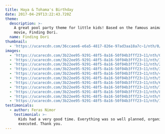 ```yaml
---
title: Haya & Tohama's Birthday
date: 2017-04-29T13:22:43.720Z
theme:
  description: >-
    A great pool party theme for little kids! Based on the famous animated
    movie, Finding Dori.
  name: Finding Dori
thumbnail:
  - 'https://ucarecdn.com/36ccaee6-e6a5-4817-826e-97ad3aa18a7c~1/nth/0/'
images:
  - 'https://ucarecdn.com/3b22ee95-9291-48f5-8a16-50f04b3fff23~11/nth/0/'
  - 'https://ucarecdn.com/3b22ee95-9291-48f5-8a16-50f04b3fff23~11/nth/1/'
  - 'https://ucarecdn.com/3b22ee95-9291-48f5-8a16-50f04b3fff23~11/nth/2/'
  - 'https://ucarecdn.com/3b22ee95-9291-48f5-8a16-50f04b3fff23~11/nth/3/'
  - 'https://ucarecdn.com/3b22ee95-9291-48f5-8a16-50f04b3fff23~11/nth/4/'
  - 'https://ucarecdn.com/3b22ee95-9291-48f5-8a16-50f04b3fff23~11/nth/5/'
  - 'https://ucarecdn.com/3b22ee95-9291-48f5-8a16-50f04b3fff23~11/nth/6/'
  - 'https://ucarecdn.com/3b22ee95-9291-48f5-8a16-50f04b3fff23~11/nth/7/'
  - 'https://ucarecdn.com/3b22ee95-9291-48f5-8a16-50f04b3fff23~11/nth/8/'
  - 'https://ucarecdn.com/3b22ee95-9291-48f5-8a16-50f04b3fff23~11/nth/9/'
  - 'https://ucarecdn.com/3b22ee95-9291-48f5-8a16-50f04b3fff23~11/nth/10/'
testimonials:
  - author: Feras Nimor
    testimonial: >-
      Kids had a very good time. Everything was so well planned, organized, and
      executed. Thank you.
---
```


